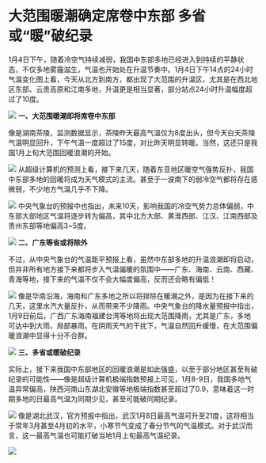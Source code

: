 # 大范围暖潮确定席卷中东部 多省或“暖”破纪录

1月4日下午，随着冷空气持续减弱，我国中东部多地已经进入到持续的平静状态，不仅多地雾霾滋生，气温也开始处在升温节奏中。1月4日下午14点的24小时气温变化图上看，今天从北方到南方，都出现了大范围的升温区，尤其是在西北地区东部、云贵高原和江南多地，升温更是相当显著，部分站点24小时升温幅度超过了10度。

![](https://inews.gtimg.com/news_bt/OUY4AQyOP5iWZJFpGBQAfDcPRoabkSCqERagNHrXBfTUUAA/1000)
**一、大范围暖潮即将席卷中东部**

像是湖南茶陵，监测数据显示，茶陵昨天最高气温仅为8度出头，但今天白天茶陵气温明显回升，下午气温一度超过了15度，对比昨天明显转暖。当然，这还只是我国1月上旬大范围回暖浪潮的开始。

![](https://inews.gtimg.com/news_bt/Od2gcgiHUsjyy_QMBOLGap8v6vn0TQj5l0RlNOG4gJWqYAA/1000)
从超级计算机的预测上看，接下来几天，随着东亚地区暖空气强势反扑，我国中东部多地的回暖将成为天气模式的主流。甚至于一波南下的弱冷空气都将存在感微弱，不少地方气温几乎不下降。

![](https://inews.gtimg.com/news_bt/OxNA8abKRdBFk_dpZ3yF2ex1Bcf4mGyeo16mdtGy-Sn34AA/1000)
中央气象台的预报中也指出，未来10天，影响我国的冷空气势力总体偏弱，中东部大部地区气温将逐步转为偏高，其中北方大部、黄淮西部、江汉、江南西部及贵州东部等地偏高3~5度。

![](https://inews.gtimg.com/news_bt/OTBqmSpvBTIiajVVx4ueFnHyDlsX7kbxmcF2kcQDfnkGsAA/1000)
**二、广东等省或将除外**

不过，从中央气象台的气温距平预报上看，虽然中东部多地的升温浪潮即将启动，但并非所有地方接下来都将步入气温偏暖的氛围中——广东、海南、云南、西藏、青海等地，接下来的气温不仅不会大幅度偏高，反而还会略有偏低！

![](https://inews.gtimg.com/news_bt/OJaVBdTDIyQ8U-pgx8TJ_BsAmxhJ1wDrkXPXlc9i_X0egAA/1000)
像是华南沿海，海南和广东多地之所以将排除在暖潮之外，是因为在接下来的几天，这里水汽大量反扑，从而带来不少降雨。中央气象台的降水量预报中指出，1月9日前后，广西广东海南福建台湾等地将出现大范围降雨，尤其是广东，多地可达中到大雨，局部暴雨。在阴雨天气的干扰下，气温自然回升缓慢，在大范围偏暖浪潮中显得十分不合群。

![](https://inews.gtimg.com/news_bt/ORaJv8qaXIVXx-BnL57i1q1TDqMqnQZ3hgGPpG6MtLcq8AA/1000)
**三、多省或暖破纪录**

实际上，接下来我国中东部地区的回暖浪潮是如此强盛，以至于部分地区甚至有破纪录的可能性——像是超级计算机极端指数预报上可见，1月8-9日，我国多地气温异常偏高，陕西河南山东湖北安徽等地极端指数甚至超过了0.9，意味着这一时期多地的日最高气温为同期少见，甚至可能破同期纪录。
​​​​

![](https://inews.gtimg.com/news_bt/Oxqny4OHphcOdHDTJ0yWK4ZDLNjfBKl-Z-fgBs_OjjuLsAA/1000)
像是湖北武汉，官方预报中指出，武汉1月8日最高气温可升至21度，这将相当于常年3月甚至4月初的水平，小寒节气变成了春分节气的气温模式。对于武汉而言，这一最高气温也可能打破当地1月上旬最高气温纪录。

![](https://inews.gtimg.com/news_bt/OzOxflNHOzIcJpVyVqVmq-k4g2lVY-S9VaLXGCWojTjqcAA/1000)

